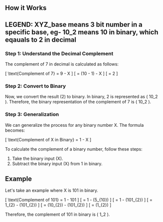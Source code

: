 ## How it Works
## LEGEND: XYZ_base means 3 bit number in a specific base, eg- 10_2 means 10 in binary, which eqauals to 2 in decimal

### Step 1: Understand the Decimal Complement

The complement of 7 in decimal is calculated as follows:

\[ \text{Complement of 7} = 9 - X \]
\[ = (10 - 1) - X \]
\[ = 2 \]

### Step 2: Convert to Binary

Now, we convert the result (2) to binary. In binary, 2 is represented as \( 10_2 \). Therefore, the binary representation of the complement of 7 is \( 10_2 \).

### Step 3: Generalization

We can generalize the process for any binary number X. The formula becomes:

\[ \text{Complement of X in Binary} = 1 - X \]


To calculate the complement of a binary number, follow these steps:

1. Take the binary input (X).
2. Subtract the binary input (X) from 1 in binary.

## Example

Let's take an example where X is 101 in binary.

\[ \text{Complement of 101} = 1 - 101 \]
\[ = 1 - (5_{10}) \]
\[ = 1 - (101_{2}) \]
\[ = 1_{2} - (101_{2}) \]
\[ = (10_{2}) - (101_{2}) \]
\[ = (1_{2}) \]

Therefore, the complement of 101 in binary is \( 1_2 \).

